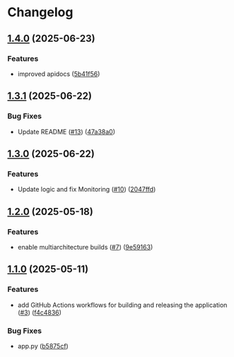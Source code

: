 # Changelog

## [1.4.0](https://github.com/remla25-team3/app-service/compare/v1.3.1...v1.4.0) (2025-06-23)


### Features

* improved apidocs ([5b41f56](https://github.com/remla25-team3/app-service/commit/5b41f56e77d079b29abaabf1aa0564e17c6456d9))

## [1.3.1](https://github.com/remla25-team3/app-service/compare/v1.3.0...v1.3.1) (2025-06-22)


### Bug Fixes

* Update README ([#13](https://github.com/remla25-team3/app-service/issues/13)) ([47a38a0](https://github.com/remla25-team3/app-service/commit/47a38a06f18273fb67680b9a52a39c29889d572d))

## [1.3.0](https://github.com/remla25-team3/app-service/compare/v1.2.0...v1.3.0) (2025-06-22)


### Features

* Update logic and fix Monitoring ([#10](https://github.com/remla25-team3/app-service/issues/10)) ([2047ffd](https://github.com/remla25-team3/app-service/commit/2047ffd29fcb4f8e16b84d2a291c131fdedbf7a2))

## [1.2.0](https://github.com/remla25-team3/app-service/compare/v1.1.0...v1.2.0) (2025-05-18)


### Features

* enable multiarchitecture builds ([#7](https://github.com/remla25-team3/app-service/issues/7)) ([9e59163](https://github.com/remla25-team3/app-service/commit/9e59163496f368fdbeadb4daead7439cc1633da5))

## [1.1.0](https://github.com/remla25-team3/app-service/compare/v1.0.0...v1.1.0) (2025-05-11)


### Features

* add GitHub Actions workflows for building and releasing the application ([#3](https://github.com/remla25-team3/app-service/issues/3)) ([f4c4836](https://github.com/remla25-team3/app-service/commit/f4c4836b568b7dafa507a15dba55e382e13ea895))


### Bug Fixes

* app.py ([b5875cf](https://github.com/remla25-team3/app-service/commit/b5875cfb88340a614f170e7ecd95d27a20d50278))
